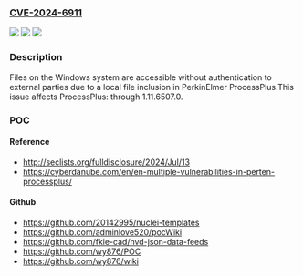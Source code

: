 ### [CVE-2024-6911](https://cve.mitre.org/cgi-bin/cvename.cgi?name=CVE-2024-6911)
![](https://img.shields.io/static/v1?label=Product&message=ProcessPlus&color=blue)
![](https://img.shields.io/static/v1?label=Version&message=0%3C%3D%201.11.6507.0%20&color=brighgreen)
![](https://img.shields.io/static/v1?label=Vulnerability&message=CWE-552%20Files%20or%20Directories%20Accessible%20to%20External%20Parties&color=brighgreen)

### Description

Files on the Windows system are accessible without authentication to external parties due to a local file inclusion in PerkinElmer ProcessPlus.This issue affects ProcessPlus: through 1.11.6507.0.

### POC

#### Reference
- http://seclists.org/fulldisclosure/2024/Jul/13
- https://cyberdanube.com/en/en-multiple-vulnerabilities-in-perten-processplus/

#### Github
- https://github.com/20142995/nuclei-templates
- https://github.com/adminlove520/pocWiki
- https://github.com/fkie-cad/nvd-json-data-feeds
- https://github.com/wy876/POC
- https://github.com/wy876/wiki


